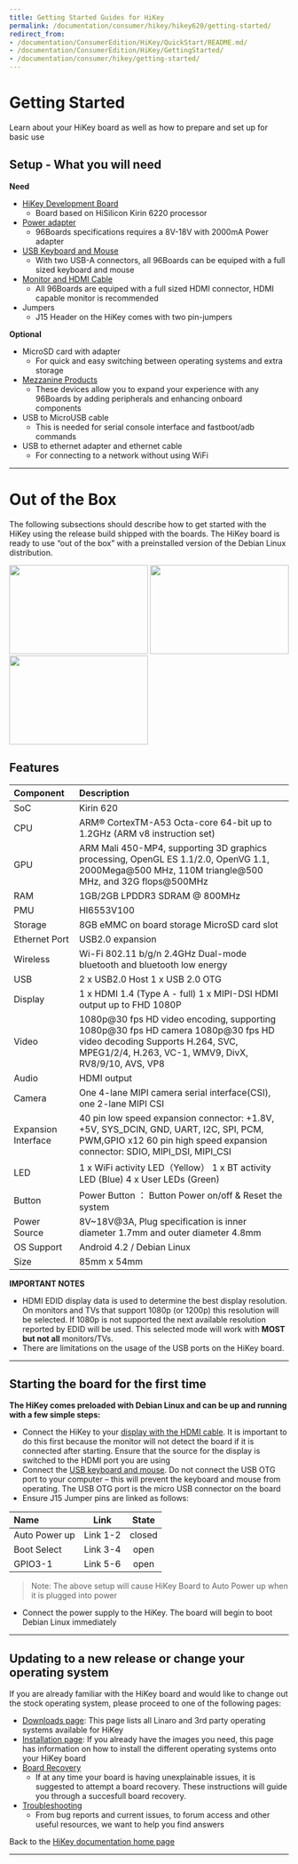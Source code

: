 ```yaml
---
title: Getting Started Guides for HiKey
permalink: /documentation/consumer/hikey/hikey620/getting-started/
redirect_from:
- /documentation/ConsumerEdition/HiKey/QuickStart/README.md/
- /documentation/ConsumerEdition/HiKey/GettingStarted/
- /documentation/consumer/hikey/getting-started/
---
```

# Getting Started

Learn about your HiKey board as well as how to prepare and set up for basic use

## Setup - What you will need

**Need**
- [HiKey Development Board](https://www.96boards.org/product/hikey/)
   - Board based on HiSilicon Kirin 6220 processor
- [Power adapter](power-adapter/)
   - 96Boards specifications requires a 8V-18V with 2000mA Power adapter
- [USB Keyboard and Mouse](usb-keyboard-mouse/)
   - With two USB-A connectors, all 96Boards can be equiped with a full sized keyboard and mouse
- [Monitor and HDMI Cable](monitor-hdmi/)
   - All 96Boards are equiped with a full sized HDMI connector, HDMI capable monitor is recommended
- Jumpers
   - J15 Header on the HiKey comes with two pin-jumpers

**Optional**
- MicroSD card with adapter
   - For quick and easy switching between operating systems and extra storage
- [Mezzanine Products](../../../../mezzanine/)
   - These devices allow you to expand your experience with any 96Boards by adding peripherals and enhancing onboard components
- USB to MicroUSB cable
   - This is needed for serial console interface and fastboot/adb commands
- USB to ethernet adapter and ethernet cable
   - For connecting to a network without using WiFi

***

# Out of the Box

The following subsections should describe how to get started with the HiKey using the release build shipped with the boards. The HiKey board is ready to use “out of the box” with a preinstalled version of the Debian Linux distribution.

<img src="https://i.imgur.com/uKfxuu5.jpg" data-canonical-src="https://i.imgur.com/uKfxuu5.jpg" width="250" height="160" />
<img src="https://i.imgur.com/g5X5j72.jpg" data-canonical-src="https://i.imgur.com/g5X5j72.jpg" width="250" height="160" />
<img src="https://i.imgur.com/egwXwjX.jpg" data-canonical-src="https://i.imgur.com/egwXwjX.jpg" width="250" height="160" />

## Features

|   Component          |   Description                                                                                    |
|:---------------------|:-------------------------------------------------------------------------------------------------|
|  SoC                 | Kirin 620                                                                                        |
|  CPU                 | ARM® CortexTM-A53 Octa-core 64-bit up to 1.2GHz (ARM v8 instruction set)                         |
|  GPU                 | ARM Mali 450-MP4, supporting 3D graphics processing, OpenGL ES 1.1/2.0, OpenVG 1.1, 2000Mega@500 MHz, 110M triangle@500 MHz, and 32G flops@500MHz                                                                                    |
|  RAM                 | 1GB/2GB LPDDR3 SDRAM @ 800MHz                                                                    |
|  PMU                 | HI6553V100                                                                                       |
|  Storage             | 8GB eMMC on board storage MicroSD card slot	                                                     |
|  Ethernet Port       | USB2.0 expansion                                                                                 |
|  Wireless            | Wi-Fi 802.11 b/g/n 2.4GHz Dual-mode bluetooth and bluetooth low energy                           |
|  USB                 | 2 x USB2.0 Host 1 x USB 2.0 OTG                                                                  |
|  Display             | 1 x HDMI 1.4 (Type A - full) 1 x MIPI-DSI HDMI output up to FHD 1080P                            |
|  Video               | 1080p@30 fps HD video encoding, supporting 1080p@30 fps HD camera 1080p@30 fps HD video decoding Supports H.264, SVC, MPEG1/2/4, H.263, VC-1, WMV9, DivX, RV8/9/10, AVS, VP8                                                        |
|  Audio               | HDMI output                                                                                      |
|  Camera              | One 4-lane MIPI camera serial interface(CSI), one 2-lane MIPI CSI                                |
|  Expansion Interface | 40 pin low speed expansion connector: +1.8V, +5V, SYS_DCIN, GND, UART, I2C, SPI, PCM, PWM,GPIO x12 60 pin high speed expansion connector:   SDIO, MIPI_DSI, MIPI_CSI                                                                |
|  LED                 | 1 x WiFi activity LED（Yellow） 1 x BT  activity LED (Blue) 4 x User LEDs (Green)                |
|  Button              | Power Button ： Button Power on/off & Reset the system                                           |
|  Power Source        | 8V~18V@3A, Plug specification is inner diameter 1.7mm and outer diameter 4.8mm                   |
|  OS Support          | Android 4.2 / Debian Linux                                                                       |
|  Size                | 85mm x 54mm                                                                                      |

**IMPORTANT NOTES**

- HDMI EDID display data is used to determine the best display resolution. On monitors and TVs that support 1080p (or 1200p) this resolution will be selected. If 1080p is not supported the next available resolution reported by EDID will be used. This selected mode will work with **MOST but not all** monitors/TVs.
- There are limitations on the usage of the USB ports on the HiKey board.

***

## Starting the board for the first time

**The HiKey comes preloaded with Debian Linux and can be up and running with a few simple steps:**

- Connect the HiKey to your [display with the HDMI cable](monitor-hdmi/). It is important to do this first because the monitor will not detect the board if it is connected after starting. Ensure that the source for the display is switched to the HDMI port you are using
- Connect the [USB keyboard and mouse](usb-keyboard-mouse/). Do not connect the USB OTG port to your computer – this will prevent the keyboard and mouse from operating. The USB OTG port is the micro USB connector on the board
- Ensure J15 Jumper pins are linked as follows:

| Name          | Link     | State  |
|:--------------|:--------:|:------:|
| Auto Power up | Link 1-2 | closed |
| Boot Select   | Link 3-4 | open   |
| GPIO3-1       | Link 5-6 | open   |

> Note: The above setup will cause HiKey Board to Auto Power up when it is plugged into power

- Connect the power supply to the HiKey. The board will begin to boot Debian Linux immediately

***

## Updating to a new release or change your operating system

If you are already familiar with the HiKey board and would like to change out the stock operating system, please proceed to one of the following pages:

- [Downloads page](../downloads/): This page lists all Linaro and 3rd party operating systems available for HiKey
- [Installation page](../installation/): If you already have the images you need, this page has information on how to install the different operating systems onto your HiKey board
- [Board Recovery](../installation/board-recovery/)
   - If at any time your board is having unexplainable issues, it is suggested to attempt a board recovery. These instructions will guide you through a succesfull board recovery.
- [Troubleshooting](../troubleshooting/)
   - From bug reports and current issues, to forum access and other useful resources, we want to help you find answers

Back to the [HiKey documentation home page](../)

***
